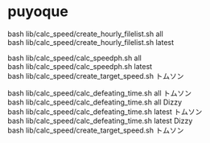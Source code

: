 # puyoque
bash lib/calc_speed/create_hourly_filelist.sh all  
bash lib/calc_speed/create_hourly_filelist.sh latest  
  
bash lib/calc_speed/calc_speedph.sh all  
bash lib/calc_speed/calc_speedph.sh latest  
bash lib/calc_speed/create_target_speed.sh トムソン  
  
bash lib/calc_speed/calc_defeating_time.sh all トムソン  
bash lib/calc_speed/calc_defeating_time.sh all Dizzy  
bash lib/calc_speed/calc_defeating_time.sh latest トムソン  
bash lib/calc_speed/calc_defeating_time.sh latest Dizzy  
bash lib/calc_speed/create_target_speed.sh トムソン
